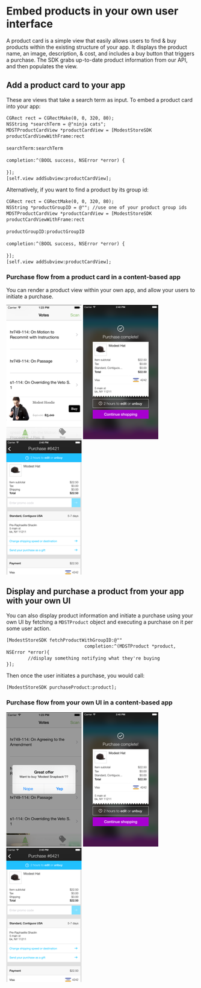 # Embed products in your own user interface

A product card is a simple view that easily allows users to find & buy products within the existing structure of your app. It displays the product name, an image, description, & cost, and includes a buy button that triggers a purchase.  The SDK grabs up-to-date product information from our API, and then populates the view.

## Add a product card to your app

These are views that take a search term as input. To embed a product card into your app:

```
CGRect rect = CGRectMake(0, 0, 320, 80);
NSString *searchTerm = @"ninja cats";
MDSTProductCardView *productCardView = [ModestStoreSDK productCardViewWithFrame:rect 
                                                                 searchTerm:searchTerm 
                                                                     completion:^(BOOL success, NSError *error) {

}];
[self.view addSubview:productCardView];
```

Alternatively, if you want to find a product by its group id:
```
CGRect rect = CGRectMake(0, 0, 320, 80);
NSString *productGroupID = @""; //use one of your product group ids
MDSTProductCardView *productCardView = [ModestStoreSDK productCardViewWithFrame:rect 
                                                                 productGroupID:productGroupID 
                                                                     completion:^(BOOL success, NSError *error) {

}];
[self.view addSubview:productCardView];
```


### Purchase flow from a product card in a content-based app
You can render a product view within your own app, and allow your users to initiate a purchase.

[![Product Card](../screenshots/thumbs/product_card.png)](../screenshots/product_card.png?raw=true)
[![Purchase Confirmation](../screenshots/thumbs/purchase_confirmation.png)](../screenshots/purchase_confirmation.png?raw=true)
[![Receipt](../screenshots/thumbs/receipt.png)](../screenshots/receipt.png?raw=true)


## Display and purchase a product from your app with your own UI
You can also display product information and initiate a purchase using your own UI by fetching a `MDSTProduct` object and executing a purchase on it per some user action.

```
[ModestStoreSDK fetchProductWithGroupID:@"" 
                             completion:^(MDSTProduct *product, NSError *error){
        //display something notifying what they're buying
}];
```

Then once the user initiates a purchase, you would call:
```
[ModestStoreSDK purchaseProduct:product];
```

### Purchase flow from your own UI in a content-based app
[![Custom UI Purchase](../screenshots/thumbs/purchase_custom_ui.png)](../screenshots/purchase_custom_ui.png?raw=true)
[![Purchase Confirmation](../screenshots/thumbs/purchase_confirmation.png)](../screenshots/purchase_confirmation.png?raw=true)
[![Receipt](../screenshots/thumbs/receipt.png)](../screenshots/receipt.png?raw=true)
